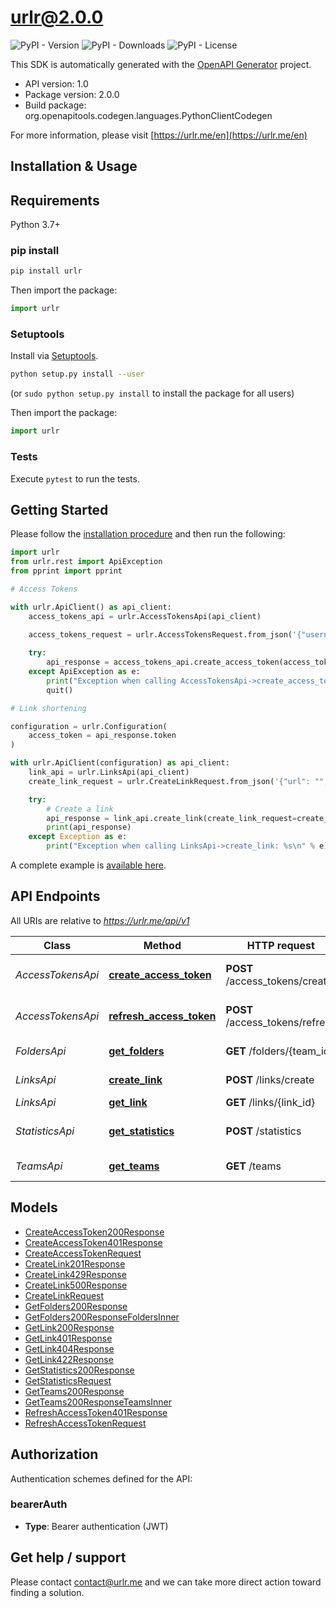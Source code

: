 # urlr@2.0.0

![PyPI - Version](https://img.shields.io/pypi/v/urlr) ![PyPI - Downloads](https://img.shields.io/pypi/dm/urlr) ![PyPI - License](https://img.shields.io/pypi/l/urlr)

This SDK is automatically generated with the [OpenAPI Generator](https://openapi-generator.tech) project.

- API version: 1.0
- Package version: 2.0.0
- Build package: org.openapitools.codegen.languages.PythonClientCodegen

For more information, please visit [https://urlr.me/en](https://urlr.me/en)

## Installation & Usage

## Requirements

Python 3.7+

### pip install

```sh
pip install urlr
```

Then import the package:
```python
import urlr
```

### Setuptools

Install via [Setuptools](http://pypi.python.org/pypi/setuptools).

```sh
python setup.py install --user
```
(or `sudo python setup.py install` to install the package for all users)

Then import the package:
```python
import urlr
```

### Tests

Execute `pytest` to run the tests.

## Getting Started

Please follow the [installation procedure](#installation--usage) and then run the following:

```python
import urlr
from urlr.rest import ApiException
from pprint import pprint

# Access Tokens

with urlr.ApiClient() as api_client:
    access_tokens_api = urlr.AccessTokensApi(api_client)
    
    access_tokens_request = urlr.AccessTokensRequest.from_json('{"username": "","password": ""}')

    try:
        api_response = access_tokens_api.create_access_token(access_tokens_request=access_tokens_request)
    except ApiException as e:
        print("Exception when calling AccessTokensApi->create_access_token: %s\n" % e)
        quit()

# Link shortening

configuration = urlr.Configuration(
    access_token = api_response.token
)

with urlr.ApiClient(configuration) as api_client:
    link_api = urlr.LinksApi(api_client)
    create_link_request = urlr.CreateLinkRequest.from_json('{"url": "","team_id": ""}')

    try:
        # Create a link
        api_response = link_api.create_link(create_link_request=create_link_request)
        print(api_response)
    except Exception as e:
        print("Exception when calling LinksApi->create_link: %s\n" % e)
```

A complete example is [available here](examples/example1.py).

## API Endpoints

All URIs are relative to *https://urlr.me/api/v1*

Class | Method | HTTP request | Description
------------ | ------------- | ------------- | -------------
*AccessTokensApi* | [**create_access_token**](docs/AccessTokensApi.md#create_access_token) | **POST** /access_tokens/create | Get an access token
*AccessTokensApi* | [**refresh_access_token**](docs/AccessTokensApi.md#refresh_access_token) | **POST** /access_tokens/refresh | Refresh an access token
*FoldersApi* | [**get_folders**](docs/FoldersApi.md#get_folders) | **GET** /folders/{team_id} | Get folders of team
*LinksApi* | [**create_link**](docs/LinksApi.md#create_link) | **POST** /links/create | Create a link
*LinksApi* | [**get_link**](docs/LinksApi.md#get_link) | **GET** /links/{link_id} | Get a link
*StatisticsApi* | [**get_statistics**](docs/StatisticsApi.md#get_statistics) | **POST** /statistics | Get statistics of a link
*TeamsApi* | [**get_teams**](docs/TeamsApi.md#get_teams) | **GET** /teams | Get teams of user


## Models

 - [CreateAccessToken200Response](docs/CreateAccessToken200Response.md)
 - [CreateAccessToken401Response](docs/CreateAccessToken401Response.md)
 - [CreateAccessTokenRequest](docs/CreateAccessTokenRequest.md)
 - [CreateLink201Response](docs/CreateLink201Response.md)
 - [CreateLink429Response](docs/CreateLink429Response.md)
 - [CreateLink500Response](docs/CreateLink500Response.md)
 - [CreateLinkRequest](docs/CreateLinkRequest.md)
 - [GetFolders200Response](docs/GetFolders200Response.md)
 - [GetFolders200ResponseFoldersInner](docs/GetFolders200ResponseFoldersInner.md)
 - [GetLink200Response](docs/GetLink200Response.md)
 - [GetLink401Response](docs/GetLink401Response.md)
 - [GetLink404Response](docs/GetLink404Response.md)
 - [GetLink422Response](docs/GetLink422Response.md)
 - [GetStatistics200Response](docs/GetStatistics200Response.md)
 - [GetStatisticsRequest](docs/GetStatisticsRequest.md)
 - [GetTeams200Response](docs/GetTeams200Response.md)
 - [GetTeams200ResponseTeamsInner](docs/GetTeams200ResponseTeamsInner.md)
 - [RefreshAccessToken401Response](docs/RefreshAccessToken401Response.md)
 - [RefreshAccessTokenRequest](docs/RefreshAccessTokenRequest.md)


<a id="documentation-for-authorization"></a>

## Authorization


Authentication schemes defined for the API:
<a id="bearerAuth"></a>
### bearerAuth

- **Type**: Bearer authentication (JWT)


## Get help / support

Please contact [contact@urlr.me](mailto:contact@urlr.me?subject=[GitHub]%urlr-python) and we can take more direct action toward finding a solution.
